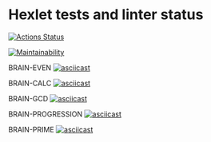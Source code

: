 # Hexlet tests and linter status

[![Actions Status](https://github.com/GregorGo/python-project-lvl1/workflows/hexlet-check/badge.svg)](https://github.com/GregorGo/python-project-lvl1/actions)

[![Maintainability](https://api.codeclimate.com/v1/badges/b2c44847c63ad5cdb69e/maintainability)](https://codeclimate.com/github/GregorGo/python-project-lvl1/maintainability)

BRAIN-EVEN
[![asciicast](https://asciinema.org/a/ZD9l9LTc9zV4Z3IJaG1QHqUWT.svg)](https://asciinema.org/a/ZD9l9LTc9zV4Z3IJaG1QHqUWT)

BRAIN-CALC
[![asciicast](https://asciinema.org/a/cRsWJt6GQoAUAkWBapaRNzIWj.svg)](https://asciinema.org/a/cRsWJt6GQoAUAkWBapaRNzIWj)

BRAIN-GCD
[![asciicast](https://asciinema.org/a/Me44x3Y4Y0tPd3qbI4lQX7tbn.svg)](https://asciinema.org/a/Me44x3Y4Y0tPd3qbI4lQX7tbn)

BRAIN-PROGRESSION
[![asciicast](https://asciinema.org/a/aDYaWEO85TIXJXY8n9VmZt76S.svg)](https://asciinema.org/a/aDYaWEO85TIXJXY8n9VmZt76S)

BRAIN-PRIME
[![asciicast](https://asciinema.org/a/50wkzkhPix8ahKJHTNmy3TWAM.svg)](https://asciinema.org/a/50wkzkhPix8ahKJHTNmy3TWAM) 
